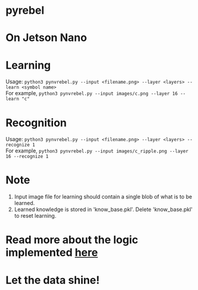 # pyrebel
# On Jetson Nano
# Learning
Usage:
```python3 pynvrebel.py --input <filename.png> --layer <layers> --learn <symbol name>```<br>
For example, 
```python3 pynvrebel.py --input images/c.png --layer 16 --learn "c"```<br>

# Recognition
Usage:
```python3 pynvrebel.py --input <filename.png> --layer <layers> --recognize 1```<br>
For example, 
```python3 pynvrebel.py --input images/c_ripple.png --layer 16 --recognize 1```<br>
# Note
1. Input image file for learning should contain a single blob of what is to be learned.
2. Learned knowledge is stored in 'know_base.pkl'. Delete 'know_base.pkl' to reset learning.
# Read more about the logic implemented <a href="https://github.com/ps-nithin/pyrebel/blob/main/abstract.pdf">here</a>

# Let the data shine!
